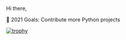 Hi there,

🥅 2021 Goals: Contribute more Python projects

[![trophy](https://github-profile-trophy.vercel.app/?username=ryo-ma)](https://github.com/ryo-ma/github-profile-trophy)

